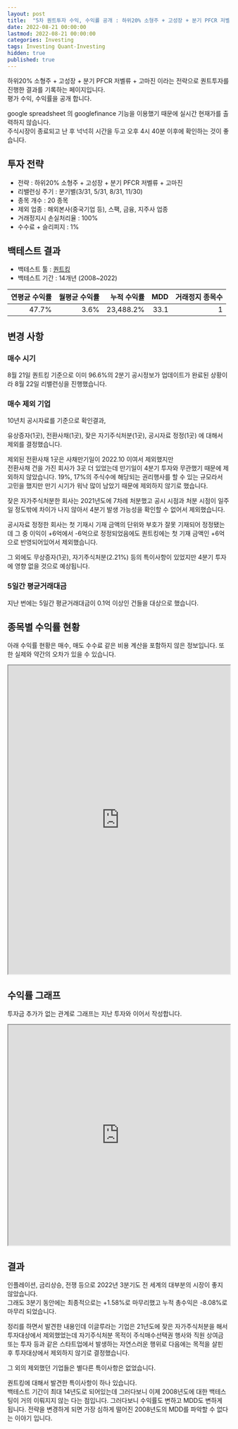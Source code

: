 ```yaml
---
layout: post
title:  "5차 퀀트투자 수익, 수익률 공개 : 하위20% 소형주 + 고성장 + 분기 PFCR 저벨류 + 고마진"
date: 2022-08-21 00:00:00
lastmod: 2022-08-21 00:00:00
categories: Investing
tags: Investing Quant-Investing
hidden: true
published: true
---
```


하위20% 소형주 + 고성장 + 분기 PFCR 저벨류 + 고마진 이라는 전략으로 퀀트투자를 진행한 결과를 기록하는 페이지입니다.  
평가 수익, 수익률을 공개 합니다.  

<!--more-->  

google spreadsheet 의 googlefinance 기능을 이용했기 때문에 실시간 현재가를 출력하지 않습니다.  
주식시장이 종료되고 난 후 넉넉히 시간을 두고 오후 4시 40분 이후에 확인하는 것이 좋습니다.  

## 투자 전략

  * 전략 : 하위20% 소형주 + 고성장 + 분기 PFCR 저벨류 + 고마진
  * 리밸런싱 주기 : 분기별(3/31, 5/31, 8/31, 11/30)
  * 종목 개수 : 20 종목
  * 제외 업종 : 해외본사(중국기업 등), 스팩, 금융, 지주사 업종
  * 거래정지시 손실처리율 : 100%
  * 수수료 + 슬리피지 : 1%

## 백테스트 결과 

  * 백테스트 툴 : [퀀트킹](http://www.quantking.co.kr)
  * 백테스트 기간 : 14개년 (2008~2022)

|연평균 수익률|월평균 수익률|누적 수익률|MDD|거래정지 종목수|
|---:|---:|---:|---:|---:|
|47.7%|3.6%|23,488.2%|33.1|1|


## 변경 사항 

### 매수 시기

8월 21일 퀀트킹 기준으로 이미 96.6%의 2분기 공시정보가 업데이트가 완료된 상황이라 8월 22일 리밸런싱을 진행했습니다.

### 매수 제외 기업

10년치 공시자료를 기준으로 확인결과,  

유상증자(1곳), 전환사채(1곳),  잦은 자기주식처분(1곳), 공시자료 정정(1곳) 에 대해서 제외를 결정했습니다.  

제외된 전환사채 1곳은 사채만기일이 2022.10 이여서 제외했지만  
전환사채 건을 가진 회사가 3곳 더 있었는데 만기일이 4분기 투자와 무관했기 때문에 제외하지 않았습니다. 19%, 17%의 주식수에 해당되는 권리행사를 할 수 있는 규모라서 고민을 했지만 만기 시기가 워낙 많이 남았기 때문에 제외하지 않기로 했습니다.  

잦은 자가주식처분한 회사는 2021년도에 7차례 처분했고 공시 시점과 처분 시점이 일주일 정도밖에 차이가 나지 않아서 4분기 발생 가능성을 확인할 수 없어서 제외했습니다.  

공시자료 정정한 회사는 첫 기재시 기재 금액의 단위와 부호가 잘못 기재되어 정정됐는데 그 중 이익이 +6억에서 -6억으로 정정되었음에도 퀀트킹에는 첫 기재 금액인 +6억으로 반영되어있어서 제외했습니다.  

그 외에도 무상증자(1곳), 자기주식처분(2.21%) 등의 특이사항이 있었지만 4분기 투자에 영향 없을 것으로 예상됩니다.  

### 5일간 평균거래대금

지난 번에는 5일간 평균거래대금이 0.1억 이상인 건들을 대상으로 했습니다.  

## 종목별 수익률 현황

아래 수익률 현황은 매수, 매도 수수료 같은 비용 계산을 포함하지 않은 정보입니다. 또한 실제와 약간의 오차가 있을 수 있습니다.  

<iframe src="https://docs.google.com/spreadsheets/d/e/2PACX-1vRHclJcL_QjTWm0g7gGzg-zn501Naf9ooeW5baGNkW86TSpbHulGFBWhZr77I9qk_HN7apM5oJSyUOg/pubhtml?gid=2059109509&single=true" style="width:100%;min-height:700px;max-height:2200px;"></iframe>
<!--ads-->  

## 수익률 그래프 

투자금 추가가 없는 관계로 그래프는 지난 투자와 이어서 작성합니다.  

<iframe src="https://docs.google.com/spreadsheets/d/e/2PACX-1vRHclJcL_QjTWm0g7gGzg-zn501Naf9ooeW5baGNkW86TSpbHulGFBWhZr77I9qk_HN7apM5oJSyUOg/pubhtml?gid=1423457495&single=true" style="width:100%;min-height:500px;max-height:8000px;"></iframe>  

## 결과 

인플레이션, 금리상승, 전쟁 등으로 2022년 3분기도 전 세계의 대부분의 시장이 좋지 않았습니다.  
그래도 3분기 동안에는 최종적으로는 +1.58%로 마무리했고 누적 총수익은 -8.08%로 마무리 되었습니다.  

정리를 하면서 발견한 내용인데 이글루라는 기업은 21년도에 잦은 자가주식처분을 해서 투자대상에서 제외했었는데 자기주식처분 목적이 주식매수선택권 행사와 직원 상여금 또는 투자 등과 같은 스타트업에서 발생하는 자연스러운 행위로 다음에는 목적을 살핀 후 투자대상에서 제외하지 않기로 결정했습니다.  

그 외의 제외했던 기업들은 별다른 특이사항은 없었습니다.  

퀀트킹에 대해서 발견한 특이사항이 하나 있습니다.  
백테스트 기간이 최대 14년도로 되어있는데 그러다보니 이제 2008년도에 대한 백테스팅이 거의 이뤄지지 않는 다는 점입니다. 
그러다보니 수익률도 변하고 MDD도 변하게 됩니다. 전략을 변경하게 되면 가장 심하게 떨어진 2008년도의 MDD를 파악할 수 없다는 이야기 입니다.  
